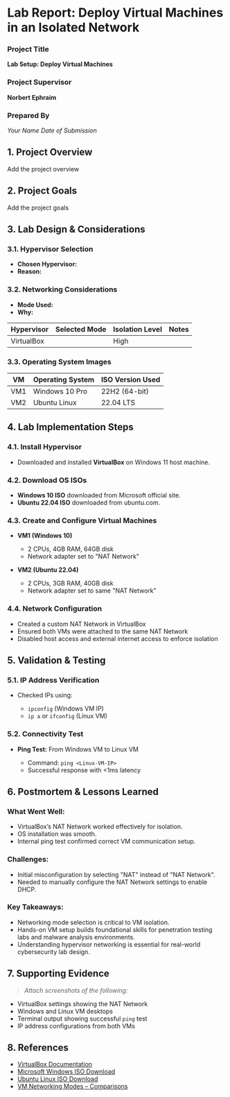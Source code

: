 #  **Lab Report: Deploy Virtual Machines in an Isolated Network**



###  **Project Title**

**Lab Setup: Deploy Virtual Machines**



###  **Project Supervisor**

**Norbert Ephraim**



###  **Prepared By**

*Your Name*
*Date of Submission*



## 1.  Project Overview

Add the project overview

## 2.  Project Goals

Add the project goals

## 3.  Lab Design & Considerations

### 3.1. Hypervisor Selection

* **Chosen Hypervisor:** 
* **Reason:** 

### 3.2. Networking Considerations

* **Mode Used:** 
* **Why:** 

| Hypervisor | Selected Mode | Isolation Level | Notes                                                |
| ---------- | ------------- | --------------- | ---------------------------------------------------- |
| VirtualBox |   | High            |  |

### 3.3. Operating System Images

| VM  | Operating System | ISO Version Used |
| --- | ---------------- | ---------------- |
| VM1 | Windows 10 Pro   | 22H2 (64-bit)    |
| VM2 | Ubuntu Linux     | 22.04 LTS        |



## 4.  Lab Implementation Steps

### 4.1. Install Hypervisor

* Downloaded and installed **VirtualBox** on Windows 11 host machine.

### 4.2. Download OS ISOs

* **Windows 10 ISO** downloaded from Microsoft official site.
* **Ubuntu 22.04 ISO** downloaded from ubuntu.com.

### 4.3. Create and Configure Virtual Machines

* **VM1 (Windows 10)**

  * 2 CPUs, 4GB RAM, 64GB disk
  * Network adapter set to "NAT Network"
* **VM2 (Ubuntu 22.04)**

  * 2 CPUs, 3GB RAM, 40GB disk
  * Network adapter set to same "NAT Network"

### 4.4. Network Configuration

* Created a custom NAT Network in VirtualBox
* Ensured both VMs were attached to the same NAT Network
* Disabled host access and external internet access to enforce isolation



## 5.  Validation & Testing

### 5.1. IP Address Verification

* Checked IPs using:

  * `ipconfig` (Windows VM IP)
  * `ip a` or `ifconfig` (Linux VM)

### 5.2. Connectivity Test

* **Ping Test:** From Windows VM to Linux VM

  * Command: `ping <Linux-VM-IP>`
  *  Successful response with <1ms latency



## 6.  Postmortem & Lessons Learned

###  What Went Well:

* VirtualBox’s NAT Network worked effectively for isolation.
* OS installation was smooth.
* Internal ping test confirmed correct VM communication setup.

###  Challenges:

* Initial misconfiguration by selecting "NAT" instead of "NAT Network".
* Needed to manually configure the NAT Network settings to enable DHCP.

###  Key Takeaways:

* Networking mode selection is critical to VM isolation.
* Hands-on VM setup builds foundational skills for penetration testing labs and malware analysis environments.
* Understanding hypervisor networking is essential for real-world cybersecurity lab design.



## 7.  Supporting Evidence

> *Attach screenshots of the following:*

* VirtualBox settings showing the NAT Network
* Windows and Linux VM desktops
* Terminal output showing successful `ping` test
* IP address configurations from both VMs



## 8.  References

* [VirtualBox Documentation](https://www.virtualbox.org/manual/)
* [Microsoft Windows ISO Download](https://www.microsoft.com/software-download/)
* [Ubuntu Linux ISO Download](https://ubuntu.com/download)
* [VM Networking Modes – Comparisons](https://www.geeksforgeeks.org/networking-modes-in-virtualbox/)

